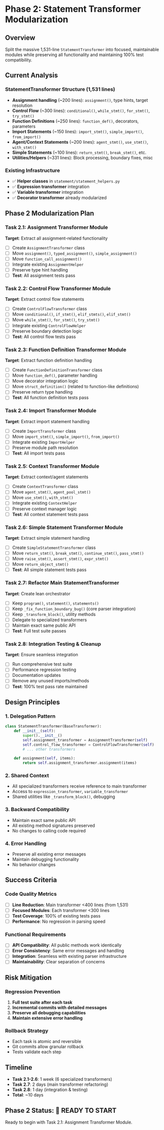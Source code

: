 # Phase 2: Statement Transformer Modularization

## Overview
Split the massive 1,531-line `StatementTransformer` into focused, maintainable modules while preserving all functionality and maintaining 100% test compatibility.

## Current Analysis

### StatementTransformer Structure (1,531 lines)
- **Assignment handling** (~200 lines): `assignment()`, type hints, target resolution
- **Control Flow** (~300 lines): `conditional()`, `while_stmt()`, `for_stmt()`, `try_stmt()`
- **Function Definitions** (~250 lines): `function_def()`, decorators, parameters
- **Import Statements** (~150 lines): `import_stmt()`, `simple_import()`, `from_import()`
- **Agent/Context Statements** (~200 lines): `agent_stmt()`, `use_stmt()`, `with_stmt()`
- **Simple Statements** (~100 lines): `return_stmt()`, `break_stmt()`, etc.
- **Utilities/Helpers** (~331 lines): Block processing, boundary fixes, misc

### Existing Infrastructure
- ✅ **Helper classes** in `statement/statement_helpers.py`
- ✅ **Expression transformer** integration
- ✅ **Variable transformer** integration  
- ✅ **Decorator transformer** already modularized

## Phase 2 Modularization Plan

### Task 2.1: Assignment Transformer Module
**Target**: Extract all assignment-related functionality
- [ ] Create `AssignmentTransformer` class
- [ ] Move `assignment()`, `typed_assignment()`, `simple_assignment()`
- [ ] Move `function_call_assignment()` 
- [ ] Integrate existing `AssignmentHelper`
- [ ] Preserve type hint handling
- [ ] **Test**: All assignment tests pass

### Task 2.2: Control Flow Transformer Module  
**Target**: Extract control flow statements
- [ ] Create `ControlFlowTransformer` class
- [ ] Move `conditional()`, `if_stmt()`, `elif_stmts()`, `elif_stmt()`
- [ ] Move `while_stmt()`, `for_stmt()`, `try_stmt()`
- [ ] Integrate existing `ControlFlowHelper`
- [ ] Preserve boundary detection logic
- [ ] **Test**: All control flow tests pass

### Task 2.3: Function Definition Transformer Module
**Target**: Extract function definition handling
- [ ] Create `FunctionDefinitionTransformer` class
- [ ] Move `function_def()`, parameter handling
- [ ] Move decorator integration logic
- [ ] Move `struct_definition()` (related to function-like definitions)
- [ ] Preserve return type handling
- [ ] **Test**: All function definition tests pass

### Task 2.4: Import Transformer Module
**Target**: Extract import statement handling
- [ ] Create `ImportTransformer` class
- [ ] Move `import_stmt()`, `simple_import()`, `from_import()`
- [ ] Integrate existing `ImportHelper`
- [ ] Preserve module path resolution
- [ ] **Test**: All import tests pass

### Task 2.5: Context Transformer Module
**Target**: Extract context/agent statements
- [ ] Create `ContextTransformer` class
- [ ] Move `agent_stmt()`, `agent_pool_stmt()`
- [ ] Move `use_stmt()`, `with_stmt()`
- [ ] Integrate existing `ContextHelper`
- [ ] Preserve context manager logic
- [ ] **Test**: All context statement tests pass

### Task 2.6: Simple Statement Transformer Module
**Target**: Extract simple statement handling
- [ ] Create `SimpleStatementTransformer` class
- [ ] Move `return_stmt()`, `break_stmt()`, `continue_stmt()`, `pass_stmt()`
- [ ] Move `raise_stmt()`, `assert_stmt()`, `expr_stmt()`
- [ ] Move `return_object_stmt()`
- [ ] **Test**: All simple statement tests pass

### Task 2.7: Refactor Main StatementTransformer
**Target**: Create lean orchestrator
- [ ] Keep `program()`, `statement()`, `statements()`
- [ ] Keep `_fix_function_boundary_bug()` (core parser integration)
- [ ] Keep `_transform_block()`, utility methods
- [ ] Delegate to specialized transformers
- [ ] Maintain exact same public API
- [ ] **Test**: Full test suite passes

### Task 2.8: Integration Testing & Cleanup
**Target**: Ensure seamless integration
- [ ] Run comprehensive test suite
- [ ] Performance regression testing
- [ ] Documentation updates
- [ ] Remove any unused imports/methods
- [ ] **Test**: 100% test pass rate maintained

## Design Principles

### 1. **Delegation Pattern**
```python
class StatementTransformer(BaseTransformer):
    def __init__(self):
        super().__init__()
        self.assignment_transformer = AssignmentTransformer(self)
        self.control_flow_transformer = ControlFlowTransformer(self)
        # ... other transformers
    
    def assignment(self, items):
        return self.assignment_transformer.assignment(items)
```

### 2. **Shared Context**
- All specialized transformers receive reference to main transformer
- Access to `expression_transformer`, `variable_transformer`
- Shared utilities like `_transform_block()`, debugging

### 3. **Backward Compatibility**
- Maintain exact same public API
- All existing method signatures preserved
- No changes to calling code required

### 4. **Error Handling**
- Preserve all existing error messages
- Maintain debugging functionality
- No behavior changes

## Success Criteria

### Code Quality Metrics
- [ ] **Line Reduction**: Main transformer <400 lines (from 1,531)
- [ ] **Focused Modules**: Each transformer <300 lines
- [ ] **Test Coverage**: 100% of existing tests pass
- [ ] **Performance**: No regression in parsing speed

### Functional Requirements
- [ ] **API Compatibility**: All public methods work identically
- [ ] **Error Consistency**: Same error messages and handling
- [ ] **Integration**: Seamless with existing parser infrastructure
- [ ] **Maintainability**: Clear separation of concerns

## Risk Mitigation

### Regression Prevention
1. **Full test suite after each task**
2. **Incremental commits with detailed messages**
3. **Preserve all debugging capabilities**
4. **Maintain extensive error handling**

### Rollback Strategy
- Each task is atomic and reversible
- Git commits allow granular rollback
- Tests validate each step

## Timeline
- **Task 2.1-2.6**: 1 week (6 specialized transformers)
- **Task 2.7**: 2 days (main transformer refactoring) 
- **Task 2.8**: 1 day (integration & testing)
- **Total**: ~10 days

## Phase 2 Status: 🚀 READY TO START

Ready to begin with Task 2.1: Assignment Transformer Module. 